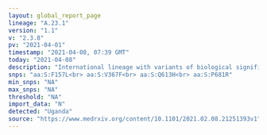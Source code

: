 ```yaml
---
layout: global_report_page
lineage: "A.23.1"
version: "1.1"
v: "2.3.8"
pv: "2021-04-01"
timestamp: "2021-04-08, 07:39 GMT"
today: "2021-04-08"
description: "International lineage with variants of biological significance F157L, V367F, Q613H and P681R, described fully in the preprent: <a href='https://www.medrxiv.org/content/10.1101/2021.02.08.21251393v1' style='color:#86b0a6'>Bugembe et al 2021</a>. Q613H is predicted to be functionally equivalent to the D614G mutation that arose early in 2020."
snps: "aa:S:F157L<br> aa:S:V367F<br> aa:S:Q613H<br> aa:S:P681R"
min_snps: "NA"
max_snps: "NA"
threshold: "NA"
import_data: "N"
detected: "Uganda"
source: "https://www.medrxiv.org/content/10.1101/2021.02.08.21251393v1"
---
```

